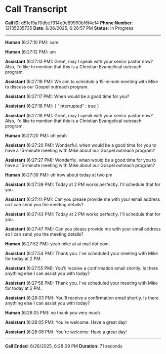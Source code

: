 # Call Transcript
**Call ID**: d51ef9a70dbe7914e9e89990bf6f4c14
**Phone Number**: 12135235735
**Date**: 6/26/2025, 6:26:57 PM
**Status**: In Progress

---

**Human** (6:27:10 PM): sure

**Human** (6:27:12 PM): um

**Assistant** (6:27:13 PM): Great, may I speak with your senior pastor now?  Also, I'd like to mention that this is a Christian Evangelical outreach program.

**Assistant** (6:27:16 PM):  We aim to schedule a 15-minute meeting with Mike to discuss our Gospel outreach program.

**Assistant** (6:27:17 PM):  When would be a good time for you?

**Assistant** (6:27:18 PM): { "interrupted" : true }

**Assistant** (6:27:18 PM): Great, may I speak with your senior pastor now?  Also, I'd like to mention that this is a Christian Evangelical outreach program.

**Human** (6:27:20 PM): oh yeah

**Assistant** (6:27:20 PM): Wonderful, when would be a good time for you to have a 15-minute meeting with Mike about our Gospel outreach program?

**Assistant** (6:27:27 PM): Wonderful, when would be a good time for you to have a 15-minute meeting with Mike about our Gospel outreach program?

**Human** (6:27:39 PM): uh how about today at two pm

**Assistant** (6:27:39 PM): Today at 2 PM works perfectly. I'll schedule that for you.

**Assistant** (6:27:41 PM):  Can you please provide me with your email address so I can send you the meeting details?

**Assistant** (6:27:43 PM): Today at 2 PM works perfectly. I'll schedule that for you.

**Assistant** (6:27:47 PM):  Can you please provide me with your email address so I can send you the meeting details?

**Human** (6:27:52 PM): yeah mike at at mail dot com

**Assistant** (6:27:54 PM): Thank you. I've scheduled your meeting with Mike for today at 2 PM.

**Assistant** (6:27:55 PM):  You'll receive a confirmation email shortly. Is there anything else I can assist you with today?

**Assistant** (6:27:58 PM): Thank you. I've scheduled your meeting with Mike for today at 2 PM.

**Assistant** (6:28:03 PM):  You'll receive a confirmation email shortly. Is there anything else I can assist you with today?

**Human** (6:28:05 PM): no thank you very much

**Assistant** (6:28:05 PM): You're welcome. Have a great day!

**Assistant** (6:28:08 PM): You're welcome. Have a great day!


---

**Call Ended**: 6/26/2025, 6:28:09 PM
**Duration**: 71 seconds
